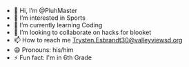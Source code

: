 - 👋 Hi, I’m @PluhMaster
- 👀 I’m interested in Sports
- 🌱 I’m currently learning Coding
- 💞️ I’m looking to collaborate on hacks for blooket
- 📫 How to reach me Trysten.Esbrandt30@valleyviewsd.org
- 😄 Pronouns: his/him
- ⚡ Fun fact: I'm in 6th Grade

<!---
PluhMaster/PluhMaster is a ✨ special ✨ repository because its `README.md` (this file) appears on your GitHub profile.
You can click the Preview link to take a look at your changes.
--->
